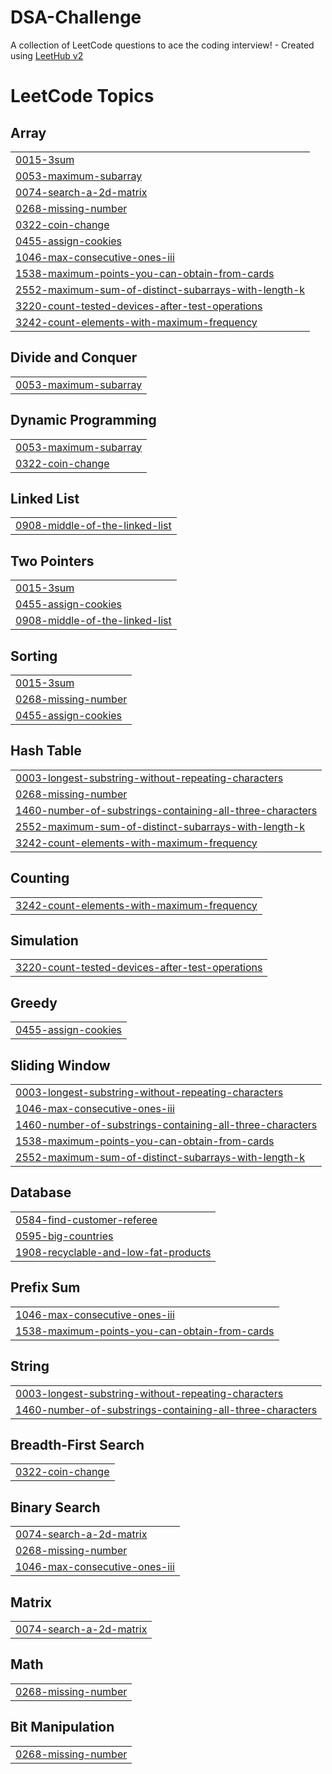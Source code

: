 # DSA-Challenge
A collection of LeetCode questions to ace the coding interview! - Created using [LeetHub v2](https://github.com/arunbhardwaj/LeetHub-2.0)

<!---LeetCode Topics Start-->
# LeetCode Topics
## Array
|  |
| ------- |
| [0015-3sum](https://github.com/bhatiatanish225/DSA-Challenge/tree/master/0015-3sum) |
| [0053-maximum-subarray](https://github.com/bhatiatanish225/DSA-Challenge/tree/master/0053-maximum-subarray) |
| [0074-search-a-2d-matrix](https://github.com/bhatiatanish225/DSA-Challenge/tree/master/0074-search-a-2d-matrix) |
| [0268-missing-number](https://github.com/bhatiatanish225/DSA-Challenge/tree/master/0268-missing-number) |
| [0322-coin-change](https://github.com/bhatiatanish225/DSA-Challenge/tree/master/0322-coin-change) |
| [0455-assign-cookies](https://github.com/bhatiatanish225/DSA-Challenge/tree/master/0455-assign-cookies) |
| [1046-max-consecutive-ones-iii](https://github.com/bhatiatanish225/DSA-Challenge/tree/master/1046-max-consecutive-ones-iii) |
| [1538-maximum-points-you-can-obtain-from-cards](https://github.com/bhatiatanish225/DSA-Challenge/tree/master/1538-maximum-points-you-can-obtain-from-cards) |
| [2552-maximum-sum-of-distinct-subarrays-with-length-k](https://github.com/bhatiatanish225/DSA-Challenge/tree/master/2552-maximum-sum-of-distinct-subarrays-with-length-k) |
| [3220-count-tested-devices-after-test-operations](https://github.com/bhatiatanish225/DSA-Challenge/tree/master/3220-count-tested-devices-after-test-operations) |
| [3242-count-elements-with-maximum-frequency](https://github.com/bhatiatanish225/DSA-Challenge/tree/master/3242-count-elements-with-maximum-frequency) |
## Divide and Conquer
|  |
| ------- |
| [0053-maximum-subarray](https://github.com/bhatiatanish225/DSA-Challenge/tree/master/0053-maximum-subarray) |
## Dynamic Programming
|  |
| ------- |
| [0053-maximum-subarray](https://github.com/bhatiatanish225/DSA-Challenge/tree/master/0053-maximum-subarray) |
| [0322-coin-change](https://github.com/bhatiatanish225/DSA-Challenge/tree/master/0322-coin-change) |
## Linked List
|  |
| ------- |
| [0908-middle-of-the-linked-list](https://github.com/bhatiatanish225/DSA-Challenge/tree/master/0908-middle-of-the-linked-list) |
## Two Pointers
|  |
| ------- |
| [0015-3sum](https://github.com/bhatiatanish225/DSA-Challenge/tree/master/0015-3sum) |
| [0455-assign-cookies](https://github.com/bhatiatanish225/DSA-Challenge/tree/master/0455-assign-cookies) |
| [0908-middle-of-the-linked-list](https://github.com/bhatiatanish225/DSA-Challenge/tree/master/0908-middle-of-the-linked-list) |
## Sorting
|  |
| ------- |
| [0015-3sum](https://github.com/bhatiatanish225/DSA-Challenge/tree/master/0015-3sum) |
| [0268-missing-number](https://github.com/bhatiatanish225/DSA-Challenge/tree/master/0268-missing-number) |
| [0455-assign-cookies](https://github.com/bhatiatanish225/DSA-Challenge/tree/master/0455-assign-cookies) |
## Hash Table
|  |
| ------- |
| [0003-longest-substring-without-repeating-characters](https://github.com/bhatiatanish225/DSA-Challenge/tree/master/0003-longest-substring-without-repeating-characters) |
| [0268-missing-number](https://github.com/bhatiatanish225/DSA-Challenge/tree/master/0268-missing-number) |
| [1460-number-of-substrings-containing-all-three-characters](https://github.com/bhatiatanish225/DSA-Challenge/tree/master/1460-number-of-substrings-containing-all-three-characters) |
| [2552-maximum-sum-of-distinct-subarrays-with-length-k](https://github.com/bhatiatanish225/DSA-Challenge/tree/master/2552-maximum-sum-of-distinct-subarrays-with-length-k) |
| [3242-count-elements-with-maximum-frequency](https://github.com/bhatiatanish225/DSA-Challenge/tree/master/3242-count-elements-with-maximum-frequency) |
## Counting
|  |
| ------- |
| [3242-count-elements-with-maximum-frequency](https://github.com/bhatiatanish225/DSA-Challenge/tree/master/3242-count-elements-with-maximum-frequency) |
## Simulation
|  |
| ------- |
| [3220-count-tested-devices-after-test-operations](https://github.com/bhatiatanish225/DSA-Challenge/tree/master/3220-count-tested-devices-after-test-operations) |
## Greedy
|  |
| ------- |
| [0455-assign-cookies](https://github.com/bhatiatanish225/DSA-Challenge/tree/master/0455-assign-cookies) |
## Sliding Window
|  |
| ------- |
| [0003-longest-substring-without-repeating-characters](https://github.com/bhatiatanish225/DSA-Challenge/tree/master/0003-longest-substring-without-repeating-characters) |
| [1046-max-consecutive-ones-iii](https://github.com/bhatiatanish225/DSA-Challenge/tree/master/1046-max-consecutive-ones-iii) |
| [1460-number-of-substrings-containing-all-three-characters](https://github.com/bhatiatanish225/DSA-Challenge/tree/master/1460-number-of-substrings-containing-all-three-characters) |
| [1538-maximum-points-you-can-obtain-from-cards](https://github.com/bhatiatanish225/DSA-Challenge/tree/master/1538-maximum-points-you-can-obtain-from-cards) |
| [2552-maximum-sum-of-distinct-subarrays-with-length-k](https://github.com/bhatiatanish225/DSA-Challenge/tree/master/2552-maximum-sum-of-distinct-subarrays-with-length-k) |
## Database
|  |
| ------- |
| [0584-find-customer-referee](https://github.com/bhatiatanish225/DSA-Challenge/tree/master/0584-find-customer-referee) |
| [0595-big-countries](https://github.com/bhatiatanish225/DSA-Challenge/tree/master/0595-big-countries) |
| [1908-recyclable-and-low-fat-products](https://github.com/bhatiatanish225/DSA-Challenge/tree/master/1908-recyclable-and-low-fat-products) |
## Prefix Sum
|  |
| ------- |
| [1046-max-consecutive-ones-iii](https://github.com/bhatiatanish225/DSA-Challenge/tree/master/1046-max-consecutive-ones-iii) |
| [1538-maximum-points-you-can-obtain-from-cards](https://github.com/bhatiatanish225/DSA-Challenge/tree/master/1538-maximum-points-you-can-obtain-from-cards) |
## String
|  |
| ------- |
| [0003-longest-substring-without-repeating-characters](https://github.com/bhatiatanish225/DSA-Challenge/tree/master/0003-longest-substring-without-repeating-characters) |
| [1460-number-of-substrings-containing-all-three-characters](https://github.com/bhatiatanish225/DSA-Challenge/tree/master/1460-number-of-substrings-containing-all-three-characters) |
## Breadth-First Search
|  |
| ------- |
| [0322-coin-change](https://github.com/bhatiatanish225/DSA-Challenge/tree/master/0322-coin-change) |
## Binary Search
|  |
| ------- |
| [0074-search-a-2d-matrix](https://github.com/bhatiatanish225/DSA-Challenge/tree/master/0074-search-a-2d-matrix) |
| [0268-missing-number](https://github.com/bhatiatanish225/DSA-Challenge/tree/master/0268-missing-number) |
| [1046-max-consecutive-ones-iii](https://github.com/bhatiatanish225/DSA-Challenge/tree/master/1046-max-consecutive-ones-iii) |
## Matrix
|  |
| ------- |
| [0074-search-a-2d-matrix](https://github.com/bhatiatanish225/DSA-Challenge/tree/master/0074-search-a-2d-matrix) |
## Math
|  |
| ------- |
| [0268-missing-number](https://github.com/bhatiatanish225/DSA-Challenge/tree/master/0268-missing-number) |
## Bit Manipulation
|  |
| ------- |
| [0268-missing-number](https://github.com/bhatiatanish225/DSA-Challenge/tree/master/0268-missing-number) |
<!---LeetCode Topics End-->